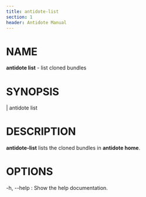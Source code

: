 ```yaml
---
title: antidote-list
section: 1
header: Antidote Manual
---
```


# NAME

**antidote list** - list cloned bundles

# SYNOPSIS

| antidote list

# DESCRIPTION

**antidote-list** lists the cloned bundles in **antidote home**.

# OPTIONS

-h, \--help
:   Show the help documentation.
